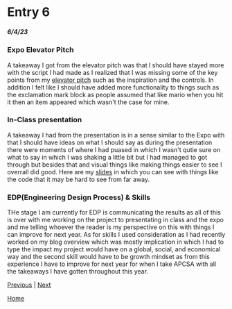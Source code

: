# Entry 6
##### 6/4/23

### Expo Elevator Pitch
A takeaway I got from the elevator pitch was that I should have stayed more with the script I had made as I realized that I was missing some of the key points from my [elevator pitch](https://docs.google.com/document/d/1yvirL1cxJWQj6FT8X-sx_Mx7I7i1fJkKbmW5lQOpq7M/edit?usp=sharing) such as the inspiration and the controls. In addition I felt like I should have added more functionality to things such as the exclamation mark block as people assumed that like mario when you hit it then an item appeared which wasn't the case for mine.

### In-Class presentation
A takeaway I had from the presentation is in a sense similar to the Expo with that I should have ideas on what I should say as during the presentation there were moments of where I had puased in which I wasn't qutie sure on what to say in which I was shaking a little bit but I had managed to got through but besides that and visual things like making things easier to see I overrall did good. Here are my [slides](https://docs.google.com/presentation/d/1_224J-Z4QyLEgKxnFFywluZAhGaiFZrA/edit?usp=sharing&ouid=103409622872672510130&rtpof=true&sd=true) in which you can see with things like the code that it may be hard to see from far away.


### EDP(Engineering Design Process) & Skills
THe stage I am currently for EDP is communicating the results as all of this is over with me working on the project to presentating in class and the expo and me telling whoever the reader is my perspective on this with things I can improve for next year. As for skills I used consideration as I had recently worked on my blog overview which was mostly implication in which I had to type the impact my project would have on a global, social, and economical way and the second skill would have to be growth mindset as from this experience I have to improve for next year for when I take APCSA with all the takeaways I have gotten throughout this year.






[Previous](entry05.md) | [Next](entry07.md)

[Home](../README.md)
